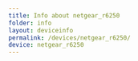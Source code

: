 ```yaml
---
title: Info about netgear_r6250
folder: info
layout: deviceinfo
permalink: /devices/netgear_r6250/
device: netgear_r6250
---
```


